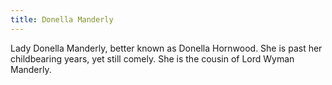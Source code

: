 ```yaml
---
title: Donella Manderly
---
```


Lady Donella Manderly, better known as Donella Hornwood. She is past her childbearing years, yet still comely. She is the cousin of Lord Wyman Manderly.


